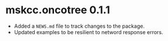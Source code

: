 # mskcc.oncotree 0.1.1

* Added a `NEWS.md` file to track changes to the package.
* Updated examples to be resilient to netword response errors.
